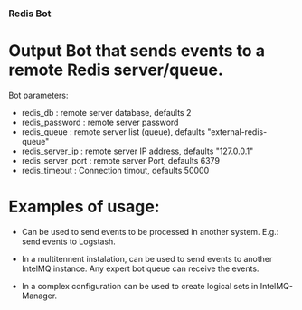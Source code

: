 ### Redis Bot

# Output Bot that sends events to a remote Redis server/queue.

Bot parameters: 
* redis_db          : remote server database, defaults 2
* redis_password    : remote server password
* redis_queue       : remote server list (queue), defaults "external-redis-queue"
* redis_server_ip   : remote server IP address, defaults "127.0.0.1"
* redis_server_port : remote server Port, defaults 6379
* redis_timeout     : Connection timout, defaults 50000


# Examples of usage:

* Can be used to send events to be processed in another system. E.g.: send events to Logstash.

* In a multitennent instalation, can be used to send events to another IntelMQ instance. Any expert bot queue can receive the events.

* In a complex configuration can be used to create logical sets in IntelMQ-Manager.
